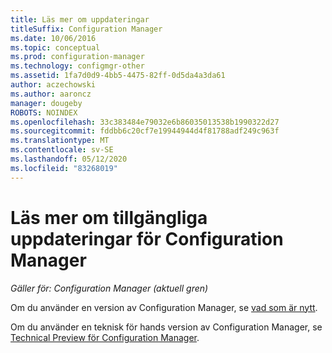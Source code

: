 ```yaml
---
title: Läs mer om uppdateringar
titleSuffix: Configuration Manager
ms.date: 10/06/2016
ms.topic: conceptual
ms.prod: configuration-manager
ms.technology: configmgr-other
ms.assetid: 1fa7d0d9-4bb5-4475-82ff-0d5da4a3da61
author: aczechowski
ms.author: aaroncz
manager: dougeby
ROBOTS: NOINDEX
ms.openlocfilehash: 33c383484e79032e6b86035013538b1990322d27
ms.sourcegitcommit: fddbb6c20cf7e19944944d4f81788adf249c963f
ms.translationtype: MT
ms.contentlocale: sv-SE
ms.lasthandoff: 05/12/2020
ms.locfileid: "83268019"
---
```

# <a name="learn-more-about-available-updates-for-configuration-manager"></a>Läs mer om tillgängliga uppdateringar för Configuration Manager

*Gäller för: Configuration Manager (aktuell gren)*

Om du använder en version av Configuration Manager, se [vad som är nytt](../plan-design/changes/what-has-changed-from-configuration-manager-2012.md).

Om du använder en teknisk för hands version av Configuration Manager, se [Technical Preview för Configuration Manager](../get-started/technical-preview.md).
